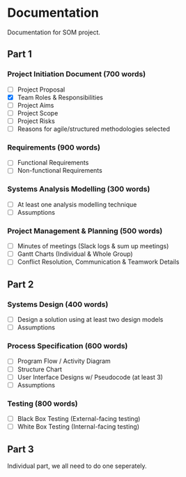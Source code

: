 # Documentation
Documentation for SOM project.

## Part 1
### Project Initiation Document (700 words)
- [ ] Project Proposal
- [x] Team Roles & Responsibilities
- [ ] Project Aims
- [ ] Project Scope
- [ ] Project Risks
- [ ] Reasons for agile/structured methodologies selected

### Requirements (900 words)
- [ ] Functional Requirements
- [ ] Non-functional Requirements

### Systems Analysis Modelling (300 words)
- [ ] At least one analysis modelling technique
- [ ] Assumptions

### Project Management & Planning (500 words)
- [ ] Minutes of meetings (Slack logs & sum up meetings)
- [ ] Gantt Charts (Individual & Whole Group)
- [ ] Conflict Resolution, Communication & Teamwork Details

## Part 2
### Systems Design (400 words)
- [ ] Design a solution using at least two design models
- [ ] Assumptions

### Process Specification (600 words)
- [ ] Program Flow / Activity Diagram
- [ ] Structure Chart
- [ ] User Interface Designs w/ Pseudocode (at least 3)
- [ ] Assumptions

### Testing (800 words)
- [ ] Black Box Testing (External-facing testing)
- [ ] White Box Testing (Internal-facing testing)

## Part 3
Individual part, we all need to do one seperately.
